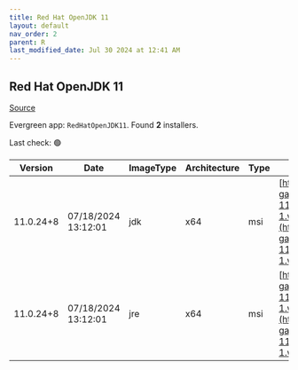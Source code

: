 ```yaml
---
title: Red Hat OpenJDK 11
layout: default
nav_order: 2
parent: R
last_modified_date: Jul 30 2024 at 12:41 AM
---
```


## Red Hat OpenJDK 11

[Source](https://developers.redhat.com/products/openjdk/overview)

Evergreen app: `RedHatOpenJDK11`. Found **2** installers.

Last check: 🟢

| Version   | Date                | ImageType | Architecture | Type | URI                                                                                                                                                                                                                                                                                            |
| --------- | ------------------- | --------- | ------------ | ---- | ---------------------------------------------------------------------------------------------------------------------------------------------------------------------------------------------------------------------------------------------------------------------------------------------- |
| 11.0.24+8 | 07/18/2024 13:12:01 | jdk       | x64          | msi  | [https://developers.redhat.com/content-gateway/file/pub/openjdk/adoptium/July_2024/java-11-openjdk-11.0.24.0.8-1.windows.redhat.x86_64.msi](https://developers.redhat.com/content-gateway/file/pub/openjdk/adoptium/July_2024/java-11-openjdk-11.0.24.0.8-1.windows.redhat.x86_64.msi)         |
| 11.0.24+8 | 07/18/2024 13:12:01 | jre       | x64          | msi  | [https://developers.redhat.com/content-gateway/file/pub/openjdk/adoptium/July_2024/java-11-openjdk-jre-11.0.24.0.8-1.windows.redhat.x86_64.msi](https://developers.redhat.com/content-gateway/file/pub/openjdk/adoptium/July_2024/java-11-openjdk-jre-11.0.24.0.8-1.windows.redhat.x86_64.msi) |
